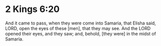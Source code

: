 # 2 Kings 6:20

And it came to pass, when they were come into Samaria, that Elisha said, LORD, open the eyes of these [men], that they may see. And the LORD opened their eyes, and they saw; and, behold, [they were] in the midst of Samaria.